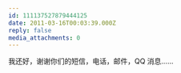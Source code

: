 ```yaml
---
id: 111137527879444125
date: 2011-03-16T00:03:39.000Z
reply: false
media_attachments: 0
---
```


我还好，谢谢你们的短信，电话，邮件，QQ 消息……


